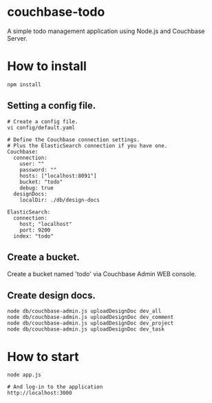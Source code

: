 # couchbase-todo
A simple todo management application using Node.js and Couchbase Server.

# How to install

    npm install

## Setting a config file.

    # Create a config file.
    vi config/default.yaml

    # Define the Couchbase connection settings.
    # Plus the ElasticSearch connection if you have one.
    Couchbase:
      connection:
        user: ""
        password: ""
        hosts: ["localhost:8091"]
        bucket: "todo"
        debug: true
      designDocs:
        localDir: ./db/design-docs

    ElasticSearch:
      connection:
        host; "localhost"
        port: 9200
      index: "todo"

## Create a bucket.
Create a bucket named 'todo' via Couchbase Admin WEB console.

## Create design docs.

    node db/couchbase-admin.js uploadDesignDoc dev_all
    node db/couchbase-admin.js uploadDesignDoc dev_comment
    node db/couchbase-admin.js uploadDesignDoc dev_project
    node db/couchbase-admin.js uploadDesignDoc dev_task


# How to start

    node app.js

    # And log-in to the application
    http://localhost:3000

